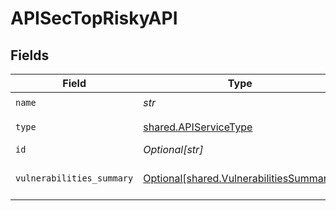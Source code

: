 # APISecTopRiskyAPI


## Fields

| Field                                                                                    | Type                                                                                     | Required                                                                                 | Description                                                                              |
| ---------------------------------------------------------------------------------------- | ---------------------------------------------------------------------------------------- | ---------------------------------------------------------------------------------------- | ---------------------------------------------------------------------------------------- |
| `name`                                                                                   | *str*                                                                                    | :heavy_check_mark:                                                                       | N/A                                                                                      |
| `type`                                                                                   | [shared.APIServiceType](../../models/shared/apiservicetype.md)                           | :heavy_check_mark:                                                                       | An `enum`eration.                                                                        |
| `id`                                                                                     | *Optional[str]*                                                                          | :heavy_minus_sign:                                                                       | N/A                                                                                      |
| `vulnerabilities_summary`                                                                | [Optional[shared.VulnerabilitiesSummary]](../../models/shared/vulnerabilitiessummary.md) | :heavy_minus_sign:                                                                       | Vulnerabilities summary by severity                                                      |